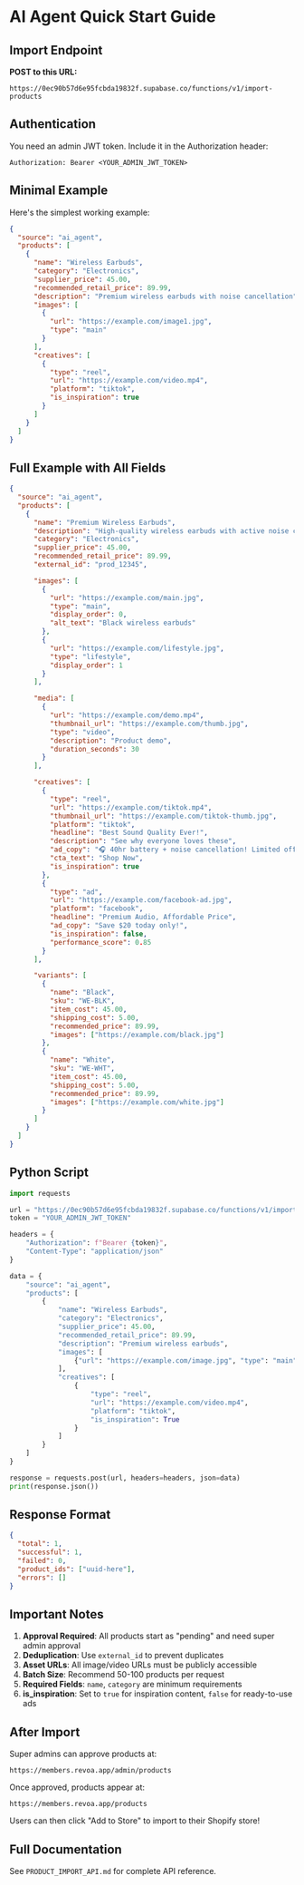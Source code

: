 # AI Agent Quick Start Guide

## Import Endpoint

**POST to this URL:**
```
https://0ec90b57d6e95fcbda19832f.supabase.co/functions/v1/import-products
```

## Authentication

You need an admin JWT token. Include it in the Authorization header:
```
Authorization: Bearer <YOUR_ADMIN_JWT_TOKEN>
```

## Minimal Example

Here's the simplest working example:

```json
{
  "source": "ai_agent",
  "products": [
    {
      "name": "Wireless Earbuds",
      "category": "Electronics",
      "supplier_price": 45.00,
      "recommended_retail_price": 89.99,
      "description": "Premium wireless earbuds with noise cancellation",
      "images": [
        {
          "url": "https://example.com/image1.jpg",
          "type": "main"
        }
      ],
      "creatives": [
        {
          "type": "reel",
          "url": "https://example.com/video.mp4",
          "platform": "tiktok",
          "is_inspiration": true
        }
      ]
    }
  ]
}
```

## Full Example with All Fields

```json
{
  "source": "ai_agent",
  "products": [
    {
      "name": "Premium Wireless Earbuds",
      "description": "High-quality wireless earbuds with active noise cancellation",
      "category": "Electronics",
      "supplier_price": 45.00,
      "recommended_retail_price": 89.99,
      "external_id": "prod_12345",

      "images": [
        {
          "url": "https://example.com/main.jpg",
          "type": "main",
          "display_order": 0,
          "alt_text": "Black wireless earbuds"
        },
        {
          "url": "https://example.com/lifestyle.jpg",
          "type": "lifestyle",
          "display_order": 1
        }
      ],

      "media": [
        {
          "url": "https://example.com/demo.mp4",
          "thumbnail_url": "https://example.com/thumb.jpg",
          "type": "video",
          "description": "Product demo",
          "duration_seconds": 30
        }
      ],

      "creatives": [
        {
          "type": "reel",
          "url": "https://example.com/tiktok.mp4",
          "thumbnail_url": "https://example.com/tiktok-thumb.jpg",
          "platform": "tiktok",
          "headline": "Best Sound Quality Ever!",
          "description": "See why everyone loves these",
          "ad_copy": "🎧 40hr battery + noise cancellation! Limited offer!",
          "cta_text": "Shop Now",
          "is_inspiration": true
        },
        {
          "type": "ad",
          "url": "https://example.com/facebook-ad.jpg",
          "platform": "facebook",
          "headline": "Premium Audio, Affordable Price",
          "ad_copy": "Save $20 today only!",
          "is_inspiration": false,
          "performance_score": 0.85
        }
      ],

      "variants": [
        {
          "name": "Black",
          "sku": "WE-BLK",
          "item_cost": 45.00,
          "shipping_cost": 5.00,
          "recommended_price": 89.99,
          "images": ["https://example.com/black.jpg"]
        },
        {
          "name": "White",
          "sku": "WE-WHT",
          "item_cost": 45.00,
          "shipping_cost": 5.00,
          "recommended_price": 89.99,
          "images": ["https://example.com/white.jpg"]
        }
      ]
    }
  ]
}
```

## Python Script

```python
import requests

url = "https://0ec90b57d6e95fcbda19832f.supabase.co/functions/v1/import-products"
token = "YOUR_ADMIN_JWT_TOKEN"

headers = {
    "Authorization": f"Bearer {token}",
    "Content-Type": "application/json"
}

data = {
    "source": "ai_agent",
    "products": [
        {
            "name": "Wireless Earbuds",
            "category": "Electronics",
            "supplier_price": 45.00,
            "recommended_retail_price": 89.99,
            "description": "Premium wireless earbuds",
            "images": [
                {"url": "https://example.com/image.jpg", "type": "main"}
            ],
            "creatives": [
                {
                    "type": "reel",
                    "url": "https://example.com/video.mp4",
                    "platform": "tiktok",
                    "is_inspiration": True
                }
            ]
        }
    ]
}

response = requests.post(url, headers=headers, json=data)
print(response.json())
```

## Response Format

```json
{
  "total": 1,
  "successful": 1,
  "failed": 0,
  "product_ids": ["uuid-here"],
  "errors": []
}
```

## Important Notes

1. **Approval Required**: All products start as "pending" and need super admin approval
2. **Deduplication**: Use `external_id` to prevent duplicates
3. **Asset URLs**: All image/video URLs must be publicly accessible
4. **Batch Size**: Recommend 50-100 products per request
5. **Required Fields**: `name`, `category` are minimum requirements
6. **is_inspiration**: Set to `true` for inspiration content, `false` for ready-to-use ads

## After Import

Super admins can approve products at:
```
https://members.revoa.app/admin/products
```

Once approved, products appear at:
```
https://members.revoa.app/products
```

Users can then click "Add to Store" to import to their Shopify store!

## Full Documentation

See `PRODUCT_IMPORT_API.md` for complete API reference.
